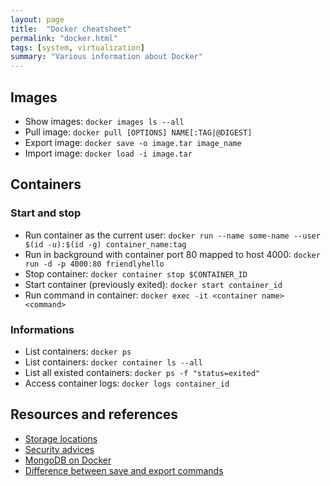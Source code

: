 ```yaml
---
layout: page
title:  "Docker cheatsheet"
permalink: "docker.html"
tags: [system, virtualization]
summary: "Various information about Docker"
---
```

## Images
* Show images: `docker images ls --all`
* Pull image: `docker pull [OPTIONS] NAME[:TAG|@DIGEST]`
* Export image: `docker save -o image.tar image_name`
* Import image: `docker load -i image.tar`

## Containers
### Start and stop
* Run container as the current user: `docker run --name some-name --user $(id -u):$(id -g) container_name:tag`
* Run in background with container port 80 mapped to host 4000: `docker run -d -p 4000:80 friendlyhello`
* Stop container: `docker container stop $CONTAINER_ID`
* Start container (previously exited): `docker start container_id`
* Run command in container: `docker exec -it <container name> <command>`

### Informations
* List containers: `docker ps`
* List containers: `docker container ls --all`
* List all existed containers: `docker ps -f "status=exited"`
* Access container logs: `docker logs container_id`

## Resources and references
* [Storage locations](https://forums.docker.com/t/can-i-store-docker-containers-on-two-different-mount-points-of-the-same-machine/21758)
* [Security advices](https://snyk.io/blog/10-docker-image-security-best-practices/)
* [MongoDB on Docker](https://docs.docker.com/samples/library/mongo/)
* [Difference between save and export commands](https://stackoverflow.com/questions/22655867/what-is-the-difference-between-save-and-export-in-docker/22656763#22656763)
